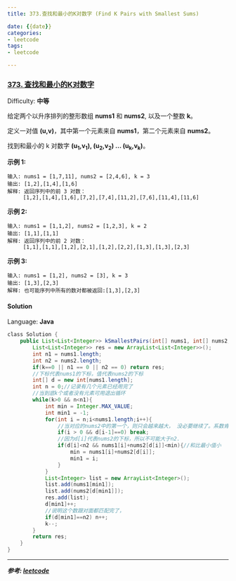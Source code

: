 ```yaml
---
title: 373.查找和最小的K对数字 (Find K Pairs with Smallest Sums)

date: {{date}}
categories:
- leetcode
tags:
- leetcode

---
```

### [373\. 查找和最小的K对数字](https://leetcode-cn.com/problems/find-k-pairs-with-smallest-sums/)

Difficulty: **中等**


给定两个以升序排列的整形数组 **nums1** 和 **nums2**, 以及一个整数 **k**。

定义一对值 **(u,v)**，其中第一个元素来自 **nums1**，第二个元素来自 **nums2**。

找到和最小的 k 对数字 **(u<sub style="display: inline;">1</sub>,v<sub style="display: inline;">1</sub>), (u<sub style="display: inline;">2</sub>,v<sub style="display: inline;">2</sub>) ... (u<sub style="display: inline;">k</sub>,v<sub style="display: inline;">k</sub>)**。

**示例 1:**

```
输入: nums1 = [1,7,11], nums2 = [2,4,6], k = 3
输出: [1,2],[1,4],[1,6]
解释: 返回序列中的前 3 对数：
     [1,2],[1,4],[1,6],[7,2],[7,4],[11,2],[7,6],[11,4],[11,6]
```

**示例 2:**

```
输入: nums1 = [1,1,2], nums2 = [1,2,3], k = 2
输出: [1,1],[1,1]
解释: 返回序列中的前 2 对数：
     [1,1],[1,1],[1,2],[2,1],[1,2],[2,2],[1,3],[1,3],[2,3]
```

**示例 3:**

```
输入: nums1 = [1,2], nums2 = [3], k = 3
输出: [1,3],[2,3]
解释: 也可能序列中所有的数对都被返回:[1,3],[2,3]
```


#### Solution

Language: **Java**

```java
​class Solution {
    public List<List<Integer>> kSmallestPairs(int[] nums1, int[] nums2, int k) {
        List<List<Integer>> res = new ArrayList<List<Integer>>();
        int n1 = nums1.length;
        int n2 = nums2.length;
        if(k==0 || n1 == 0 || n2 == 0) return res;
        //下标代表nums1的下标，值代表nums2的下标
        int[] d = new int[nums1.length];
        int n = 0;//记录有几个元素已经用完了
        //当到底k个或者没有元素可用退出循环
        while(k>0 && n<n1){
            int min = Integer.MAX_VALUE;
            int min1 = -1;
            for(int i = n;i<nums1.length;i++){
                //当对应的nums2中的第一个，则只会越来越大， 没必要继续了。系数肯定是递增的关系
                if(i > 0 && d[i-1]==0) break;
                //因为d[i]代表nums2的下标，所以不可能大于n2.
                if(d[i]<n2 && nums1[i]+nums2[d[i]]<min){//和比最小值小
                    min = nums1[i]+nums2[d[i]];
                    min1 = i;
                }
            }
            List<Integer> list = new ArrayList<Integer>();
            list.add(nums1[min1]);
            list.add(nums2[d[min1]]);
            res.add(list);
            d[min1]++;
            //说明这个数跟对面都匹配完了，
            if(d[min1]==n2) n++;
            k--;
        }
        return res;
    }
}
```

---
***参考:
[leetcode](https://leetcode-cn.com/problems/find-k-pairs-with-smallest-sums/submissions/)***
